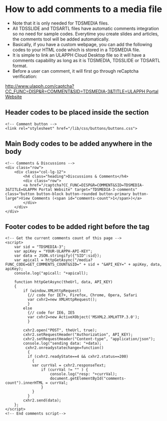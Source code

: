 # How to add comments to a media file
- Note that it is only needed for TDSMEDIA files.
- All TDSSLIDE and TDSARTL files have automatic comments integration so no need for sample codes. Everytime you create slides and articles, the comments tool will be added automatically.
- Basically, if you have a custom webpage, you can add the following codes to your HTML code which is stored in a TDSMEDIA file.
- It is simple to link an ULAPPH Cloud Desktop file so it will have a comments capability as long as it is TDSMEDIA, TDSSLIDE or TDSARTL format.
- Before a user can comment, it will first go through reCaptcha verification:

[http://www.ulapph.com/captcha?CC_FUNC=DISP&R=COMMENT&SID=TDSMEDIA-3&TITLE=ULAPPH Portal Website](http://www.ulapph.com/captcha?CC_FUNC=DISP&R=COMMENT&SID=TDSMEDIA-3&TITLE=ULAPPH%20Portal%20Website)


## Header codes to be placed inside the <head> section

    <!-- Comment button -->
    <link rel="stylesheet" href="/lib/css/buttons/buttons.css">

## Main Body codes to be added anywhere in the body

	<!-- Comments & Discussions -->
	<div class="row">
		<div class="col-lg-12">
			<h4 class="heading">Discussions & Comments</h4>
			<div class="row">
            <a href="/captcha?CC_FUNC=DISP&R=COMMENT&SID=TDSMEDIA-3&TITLE=ULAPPH Portal Website" target="TDSMEDIA-3-comments" class="button button-block button-rounded button-primary button-large">View Comments (<span id="comments-count">1</span>)</a>
			</div>
		</div>
	</div>
    
## Footer codes to be added right before the </body> tag

    <!-- Get the current comments count of this page -->
    <script>
        var sid = "TDSMEDIA-3";
        var apiKey = "YOUR-ULAPPH-API-KEY";
        var data = JSON.stringify({"SID":sid});
    	var apicall = httpGetAsync("/media?FUNC_CODE=GET_COMMENTS_COUNT&SID=" + sid + "&API_KEY=" + apiKey, data, apiKey);
    	console.log("apicall: "+apicall);
                	
        function httpGetAsync(theUrl, data, API_KEY)
        { 
            if (window.XMLHttpRequest)
        	  {// code for IE7+, Firefox, Chrome, Opera, Safari
        	  var cxhr2=new XMLHttpRequest();
        	  }
        	else
        	  {// code for IE6, IE5
        	  var cxhr2=new ActiveXObject('MSXML2.XMLHTTP.3.0');
        	  }
            	  
        	cxhr2.open("POST", theUrl, true); 
        	cxhr2.setRequestHeader("Authorization", API_KEY);
        	cxhr2.setRequestHeader("Content-type", "application/json");
        	console.log("sending data: "+data);
        	 cxhr2.onreadystatechange=function()
        	  {
        	  if (cxhr2.readyState==4 && cxhr2.status==200)
        		{
        		var currVal = cxhr2.responseText;
        			if (currVal != "" ) {
        			    console.log("resp: "+currVal);
        			    document.getElementById("comments-count").innerHTML = currVal;
        			}
        		}
        	  }
        	cxhr2.send(data);
        };
    </script>  
    <!-- End comments script-->

